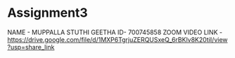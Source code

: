 # Assignment3
NAME - MUPPALLA STUTHI GEETHA
ID- 700745858
ZOOM VIDEO LINK - https://drive.google.com/file/d/1MXP6TgrjuZERQUSxeQ_6rBKlv8K20tiI/view?usp=share_link
